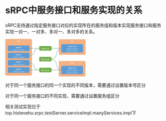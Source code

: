 # sRPC中服务接口和服务实现的关系

sRPC支持通过指定服务接口对应的实现所在的服务组和版本实现服务接口和服务实现一对一、一对多、多对一、多对多的关系。

<img src="./img/relations_service_impl.png" alt="服务接口和服务实现的关系" style="zoom: 25%;" />

对于同一个服务接口的同一个实现的不同版本，需要通过设置版本号区分

对于同一个服务接口的不同实现，需要通过设置服务组区分

相关测试实现位于top.histevehu.srpc.testServer.serviceImpl.manyServices.impl下